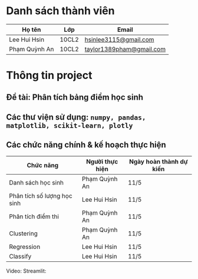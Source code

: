 # Danh sách thành viên
| Họ tên  | Lớp         | Email       |
| ----- | ------------- | ----------- |
| Lee Hui Hsin | 10CL2 | hsinlee3115@gmail.com |
| Phạm Quỳnh An  | 10CL2 | taylor1389pham@gmail.com  |
# Thông tin project
## Đề tài: Phân tích bảng điểm học sinh
## Các thư viện sử dụng: ```numpy, pandas, matplotlib, scikit-learn, plotly ```
## Các chức năng chính & kế hoạch thực hiện
| Chức năng  | Người thực hiện        | Ngày hoàn thành dự kiến      |
| ----- | ------------- | ----------- |
| Danh sách học sinh |  Phạm Quỳnh An | 11/5 |
| Phân tích số lượng học sinh |  Lee Hui Hsin | 11/5 |
| Phân tích điểm thi |  Phạm Quỳnh An | 11/5 |
| Clustering |  Phạm Quỳnh An| 11/5 |
| Regression |  Lee Hui Hsin | 11/5 |
| Classify |  Lee Hui Hsin | 11/5 |
Video:
Streamlit: 
